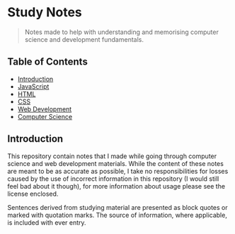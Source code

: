 # Study Notes

> Notes made to help with understanding and memorising computer science and
development fundamentals.

## Table of Contents

* [Introduction](#introduction)
* [JavaScript](#javascript)
* [HTML](#html)
* [CSS](#css)
* [Web Development](#web-development)
* [Computer Science](#computer-science)

## Introduction

This repository contain notes that I made while going through computer science and web development materials. While the content of these notes are meant to be as accurate as possible, I take no responsibilities for losses caused by the use of incorrect information in this repository (I would still feel bad about it though), for more information about usage please see the license enclosed.

Sentences derived from studying material are presented as block quotes or marked with quotation marks. The source of information, where applicable, is included with ever entry.

